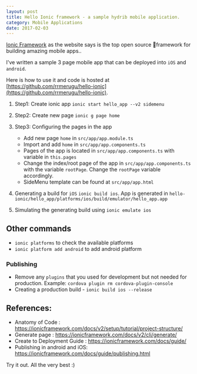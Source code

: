 ```yaml
---
layout: post
title: Hello Ionic framework - a sample hydrib mobile application.
category: Mobile Applications
date: 2017-02-03
---
```



[Ionic Framework](https://ionicframework.com/) as the website says is
the top open source framework for building amazing mobile apps..

I've written a sample 3 page mobile app that can be deployed into `iOS` and `android`.


<!--/excerpt-->

Here is how to use it and code is hosted at [https://github.com/rrmerugu/hello-ionic](https://github.com/rrmerugu/hello-ionic).

1. Step1: Create ionic app `ionic start hello_app --v2 sidemenu`

2. Step2: Create new page `ionic g page home`

3. Step3: Configuring the pages in the app
    - Add new page `home` in `src/app/app.module.ts`
    - Import and add `home` in `src/app/app.components.ts`
    - Pages of the app is located in `src/app/app.components.ts` with variable
    in `this.pages`
    - Change the index/root page of the app in `src/app/app.components.ts` with the variable
    `rootPage`. Change the `rootPage` variable accordingly.
    - SideMenu template can be found at `src/app/app.html`
4. Generating a build for `iOS` `ionic build ios`. App is generated in
`hello-ionic/hello_app/platforms/ios/build/emulator/hello_app.app`
5. Simulating the generating build using `ionic emulate ios`



## Other commands

- `ionic platforms` to check the available platforms
- `ionic platform add android` to add android platform



### Publishing


- Remove any `plugins` that you used for development but not needed for production.
Example: `cordova plugin rm cordova-plugin-console`
- Creating a production build - `ionic build ios --release`




## References:
- Anatomy of Code : https://ionicframework.com/docs/v2/setup/tutorial/project-structure/
- Generate page : https://ionicframework.com/docs/v2/cli/generate/
- Create to Deployment Guide : https://ionicframework.com/docs/guide/
- Publishing in android and iOS: https://ionicframework.com/docs/guide/publishing.html


Try it out. All the very best :)
